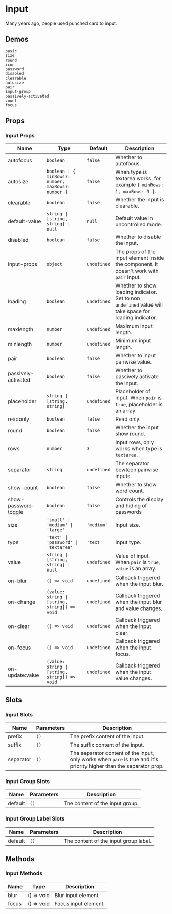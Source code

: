 # Input

Many years ago, people used punched card to input.

## Demos

```demo
basic
size
round
icon
password
disabled
clearable
autosize
pair
input-group
passively-activated
count
focus
```

## Props

### Input Props

| Name | Type | Default | Description |
| --- | --- | --- | --- |
| autofocus | `boolean` | `false` | Whether to autofocus. |
| autosize | `boolean \| { minRows?: number, maxRows?: number }` | `false` | When type is textarea works, for example `{ minRows: 1, maxRows: 3 }`. |
| clearable | `boolean` | `false` | Whether the input is clearable. |
| default-value | `string \| [string, string] \| null` | `null` | Default value in uncontrolled mode. |
| disabled | `boolean` | `false` | Whether to disable the input. |
| input-props | `object` | `undefined` | The props of the input element inside the component. It doesn't work with `pair` input. |
| loading | `boolean` | `undefined` | Whether to show loading indicator. Set to non `undefined` value will take space for loading indicator. |
| maxlength | `number` | `undefined` | Maximum input length. |
| minlength | `number` | `undefined` | Minimum input length. |
| pair | `boolean` | `false` | Whether to input pairwise value. |
| passively-activated | `boolean` | `false` | Whether to passively activate the input. |
| placeholder | `string \| [string, string]` | `undefined` | Placeholder of input. When `pair` is `true`, placeholder is an array. |
| readonly | `boolean` | `false` | Read only. |
| round | `boolean` | `false` | Whether the input show round. |
| rows | `number` | `3` | Input rows, only works when type is `textarea`. |
| separator | `string` | `undefined` | The separator bewteen pairwise inputs. |
| show-count | `boolean` | `false` | Whether to show word count. |
| show-password-toggle | `boolean` | `false` | Controls the display and hiding of passwords |
| size | `'small' \| 'medium' \| 'large'` | `'medium'` | Input size. |
| type | `'text' \| 'password' \| 'textarea'` | `'text'` | Input type. |
| value | `string \| [string, string] \| null` | `undefined` | Value of input. When `pair` is `true`, `value` is an array. |
| on-blur | `() => void` | `undefined` | Callback triggered when the input blur. |
| on-change | `(value: string \| [string, string]) => void` | `undefined` | Callback triggered when the input blur and value changes. |
| on-clear | `() => void` | `undefined` | Callback triggered when the input clear. |
| on-focus | `() => void` | `undefined` | Callback triggered when the input focus. |
| on-update:value | `(value: string \| [string, string]) => void` | `undefined` | Callback triggered when the input value changes. |

## Slots

### Input Slots

| Name | Parameters | Description |
| --- | --- | --- |
| prefix | `()` | The prefix content of the input. |
| suffix | `()` | The suffix content of the input. |
| separator | `()` | The separator content of the input, only works when `pare` is true and it's priority higher than the separator prop. |

### Input Group Slots

| Name    | Parameters | Description                     |
| ------- | ---------- | ------------------------------- |
| default | `()`       | The content of the input group. |

### Input Group Label Slots

| Name    | Parameters | Description                           |
| ------- | ---------- | ------------------------------------- |
| default | `()`       | The content of the input group label. |

## Methods

### Input Methods

| Name  | Type       | Description          |
| ----- | ---------- | -------------------- |
| blur  | () => void | Blur input element.  |
| focus | () => void | Focus input element. |
